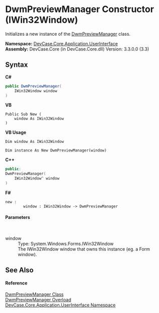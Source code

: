 # DwmPreviewManager Constructor (IWin32Window)
 

Initializes a new instance of the <a href="T_DevCase_Core_Application_UserInterface_DwmPreviewManager">DwmPreviewManager</a> class.

**Namespace:**&nbsp;<a href="N_DevCase_Core_Application_UserInterface">DevCase.Core.Application.UserInterface</a><br />**Assembly:**&nbsp;DevCase.Core (in DevCase.Core.dll) Version: 3.3.0.0 (3.3)

## Syntax

**C#**<br />
``` C#
public DwmPreviewManager(
	IWin32Window window
)
```

**VB**<br />
``` VB
Public Sub New ( 
	window As IWin32Window
)
```

**VB Usage**<br />
``` VB Usage
Dim window As IWin32Window

Dim instance As New DwmPreviewManager(window)
```

**C++**<br />
``` C++
public:
DwmPreviewManager(
	IWin32Window^ window
)
```

**F#**<br />
``` F#
new : 
        window : IWin32Window -> DwmPreviewManager
```


#### Parameters
&nbsp;<dl><dt>window</dt><dd>Type: System.Windows.Forms.IWin32Window<br />The IWin32Window window that owns this instance (eg. a Form window).</dd></dl>

## See Also


#### Reference
<a href="T_DevCase_Core_Application_UserInterface_DwmPreviewManager">DwmPreviewManager Class</a><br /><a href="Overload_DevCase_Core_Application_UserInterface_DwmPreviewManager__ctor">DwmPreviewManager Overload</a><br /><a href="N_DevCase_Core_Application_UserInterface">DevCase.Core.Application.UserInterface Namespace</a><br />